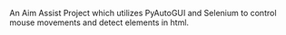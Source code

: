 An Aim Assist Project which utilizes PyAutoGUI and Selenium to control mouse movements and detect elements in html.
